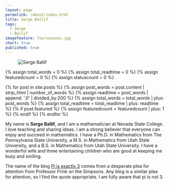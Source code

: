 ```yaml
---
layout: page
permalink: /about/index.html
title: Serge Ballif
tags: 
  - Serge
  - Ballif
imagefeature: fourseasons.jpg
chart: true
published: true
---
```

<figure>
  <img src="{{ site.url }}/images/SergeBallif.jpg" alt="Serge Ballif">
</figure>

{% assign total_words = 0 %}
{% assign total_readtime = 0 %}
{% assign featuredcount = 0 %}
{% assign statuscount = 0 %}

{% for post in site.posts %}
    {% assign post_words = post.content | strip_html | number_of_words %}
    {% assign readtime = post_words | append: '.0' | divided_by:200 %}
    {% assign total_words = total_words | plus: post_words %}
    {% assign total_readtime = total_readtime | plus: readtime %}
    {% if post.featured %}
    {% assign featuredcount = featuredcount | plus: 1 %}
    {% endif %}
{% endfor %}

My name is **Serge Ballif**, and I am a mathematician at Nevada State College. I love teaching and sharing ideas. I am a strong believer that everyone can enjoy and succeed in mathematics. I have a Ph.D. in Mathematics from The Pennsylvania State University, a M.S. in Mathematics from Utah State University, and a B.S. in Mathematics from Utah State University. I have a wonderful wife and three entertaining children who are good at keeping me busy and smiling. 

The name of the blog [Pi is exactly 3](https://www.youtube.comV98soOyQWKY) comes from a desperate plea for attention from Professor Frink on the Simpsons. Any blog is a similar plea for attention, so I find the quote appropriate. I am fully aware that pi is not 3.
